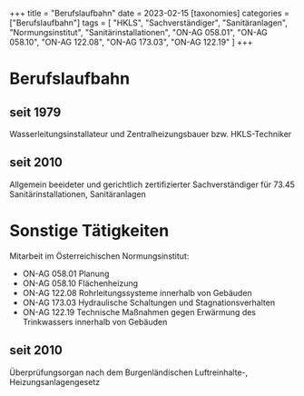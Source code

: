 +++
title = "Berufslaufbahn"
date = 2023-02-15
[taxonomies]
categories = ["Berufslaufbahn"]
tags = [
    "HKLS",
    "Sachverständiger",
    "Sanitäranlagen",
    "Normungsinstitut",
    "Sanitärinstallationen",
    "ON-AG 058.01",
    "ON-AG 058.10",
    "ON-AG 122.08",
    "ON-AG 173.03",
    "ON-AG 122.19"
]
+++

# Berufslaufbahn

## seit 1979

Wasserleitungsinstallateur und Zentralheizungsbauer bzw. HKLS-Techniker

## seit 2010

Allgemein beeideter und gerichtlich zertifizierter Sachverständiger für
73.45 Sanitärinstallationen, Sanitäranlagen

# Sonstige Tätigkeiten

Mitarbeit im Österreichischen Normungsinstitut:
- ON-AG 058.01 Planung
- ON-AG 058.10 Flächenheizung
- ON-AG 122.08 Rohrleitungssysteme innerhalb von Gebäuden
- ON-AG 173.03 Hydraulische Schaltungen und Stagnationsverhalten
- ON-AG 122.19 Technische Maßnahmen gegen Erwärmung des Trinkwassers innerhalb von Gebäuden

## seit 2010

Überprüfungsorgan nach dem Burgenländischen Luftreinhalte-, Heizungsanlagengesetz
